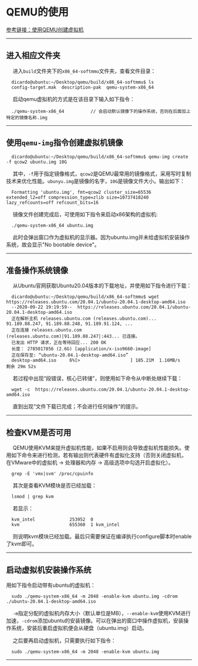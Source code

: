 # QEMU的使用

[参考链接：使用QEMU创建虚拟机](http://www.360doc.com/content/17/0531/22/6080914_658855867.shtml)

--------

## 进入相应文件夹

&emsp; 进入`build`文件夹下的`x86_64-softmmu`文件夹，查看文件目录：

```
  dicardo@ubuntu:~/Desktop/qemu/build/x86_64-softmmu$ ls
  config-target.mak  description-pak  qemu-system-x86_64
```
&emsp; 启动qemu虚拟机的方式是在该目录下输入如下指令：

```
  ./qemu-system-x86_64          // 会启动默认镜像下的操作系统，否则在后面加上特定的镜像名称.img
```

---------

## 使用`qemu-img`指令创建虚拟机镜像

```
  dicardo@ubuntu:~/Desktop/qemu/build/x86_64-softmmu$ qemu-img create -f qcow2 ubuntu.img 10G
```

&emsp; 其中，`-f`用于指定镜像格式，`qcow2`是QEMU最常用的镜像格式，采用写时复制技术来优化性能。`ubunyu.img`是镜像的名字，`10G`是镜像文件大小。输出如下：

```
  Formatting 'ubuntu.img', fmt=qcow2 cluster_size=65536 extended_l2=off compression_type=zlib size=10737418240 lazy_refcounts=off refcount_bits=16
```

&emsp; 镜像文件创建完成后，可使用如下指令来启动x86架构的虚拟机:

```
  ./qemu-system-x86_64 ubuntu.img
```

&emsp; 此时会弹出窗口作为虚拟机的显示器。因为ubuntu.img并未给虚拟机安装操作系统，故会显示"No bootable device"。

-----------

## 准备操作系统镜像

&emsp; 从Ubuntu官网获取Ubuntu20.04版本的下载地址，并使用如下指令进行下载：

```
  dicardo@ubuntu:~/Desktop/qemu/build/x86_64-softmmu$ wget https://releases.ubuntu.com/20.04.1/ubuntu-20.04.1-desktop-amd64.iso
  --2020-09-22 19:19:59--  https://releases.ubuntu.com/20.04.1/ubuntu-20.04.1-desktop-amd64.iso
  正在解析主机 releases.ubuntu.com (releases.ubuntu.com)... 91.189.88.247, 91.189.88.248, 91.189.91.124, ...
  正在连接 releases.ubuntu.com (releases.ubuntu.com)|91.189.88.247|:443... 已连接。
  已发出 HTTP 请求，正在等待回应... 200 OK
  长度： 2785017856 (2.6G) [application/x-iso9660-image]
  正在保存至: “ubuntu-20.04.1-desktop-amd64.iso”
  desktop-amd64.iso     6%[>                   ] 185.21M  1.16MB/s    剩余 29m 52s
```

&emsp; 若过程中出现“段错误，核心已转储”，则使用如下命令从中断处继续下载：

```
  wget -c  https://releases.ubuntu.com/20.04.1/ubuntu-20.04.1-desktop-amd64.iso
```

&emsp; 直到出现“文件下载已完成；不会进行任何操作“的提示。


------------

## 检查KVM是否可用

&emsp; QEMU使用KVM来提升虚拟机性能，如果不启用则会导致虚拟机性能损失。使用如下命令来进行检测，若有输出则代表硬件有虚拟化支持（否则关闭虚拟机， 在VMware中的虚拟机 -> 处理器和内存 -> 高级选项中勾选开启虚拟化）。

```
  grep -E 'vmx|svm' /proc/cpuinfo
```
&emsp; 其次是查看KVM模块是否已经加载：

```
  lsmod | grep kvm
```
&emsp; 若显示：

```
  kvm_intel             253952  0
  kvm                   655360  1 kvm_intel
```
&emsp; 则说明kvm模块已经加载。最后只需要保证在编译执行configure脚本时enable了kvm即可。

-----------

## 启动虚拟机安装操作系统

用如下指令启动带有ubuntu的虚拟机：

```
  sudo ./qemu-system-x86_64 -m 2048 -enable-kvm ubuntu.img -cdrom ./ubuntu-20.04.1-desktop-amd64.iso
```

&emsp; `-m`指定分配的虚拟机内存大小（默认单位是MB），`--enable-kvm`使用KVM进行加速，`-cdrom`添加ubuntu的安装镜像。可以在弹出的窗口中操作虚拟机，安装操作系统，安装后重启虚拟机便会从硬盘（ubuntu.img）启动。

&emsp; 之后要再启动虚拟机，只需要执行如下指令：

```
  sudo ./qemu-system-x86_64 -m 2048 -enable-kvm ubuntu.img
```

------------











